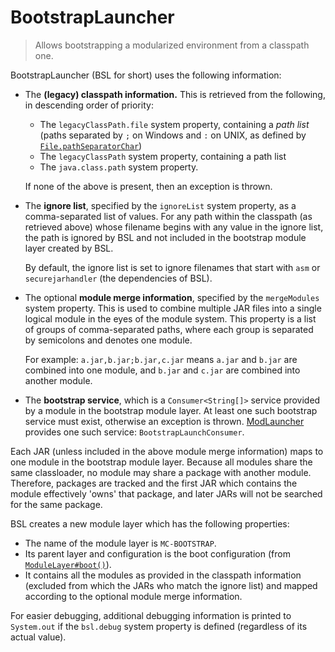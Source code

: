 # BootstrapLauncher

> Allows bootstrapping a modularized environment from a classpath one.

BootstrapLauncher (BSL for short) uses the following information:

- The **(legacy) classpath information.** This is retrieved from the following, in descending order of priority:
    - The `legacyClassPath.file` system property, containing a _path list_ (paths separated by `;` on Windows and `:` on
      UNIX, as defined by [`File.pathSeparatorChar`][path_separator])
    - The `legacyClassPath` system property, containing a path list
    - The `java.class.path` system property.

  If none of the above is present, then an exception is thrown.

- The **ignore list**, specified by the `ignoreList` system property, as a comma-separated list of values. For any path
  within the classpath (as retrieved above) whose filename begins with any value in the ignore list, the path is ignored
  by BSL and not included in the bootstrap module layer created by BSL.

  By default, the ignore list is set to ignore filenames that start with `asm` or `securejarhandler` (the dependencies
  of BSL).

- The optional **module merge information**, specified by the `mergeModules` system property. This is used to combine
  multiple JAR files into a single logical module in the eyes of the module system. This property is a list of groups of
  comma-separated paths, where each group is separated by semicolons and denotes one module.

  For example: `a.jar,b.jar;b.jar,c.jar` means `a.jar` and `b.jar` are combined into one module, and `b.jar` and `c.jar`
  are combined into another module.

- The **bootstrap service**, which is a `Consumer<String[]>` service provided by a module in the bootstrap module layer.
  At least one such bootstrap service must exist, otherwise an exception is thrown. [ModLauncher][modlauncher] provides
  one such service: `BootstrapLaunchConsumer`.

Each JAR (unless included in the above module merge information) maps to one module in the bootstrap module layer.
Because all modules share the same classloader, no module may share a package with another module. Therefore, packages
are tracked and the first JAR which contains the module effectively 'owns' that package, and later JARs will not be
searched for the same package.

BSL creates a new module layer which has the following properties:

- The name of the module layer is `MC-BOOTSTRAP`.
- Its parent layer and configuration is the boot configuration (from [`ModuleLayer#boot()`][bootmodule]).
- It contains all the modules as provided in the classpath information (excluded from which the JARs who match the
  ignore list) and mapped according to the optional module merge information.

For easier debugging, additional debugging information is printed to `System.out` if the `bsl.debug` system property is
defined (regardless of its actual value).

[path_separator]: https://docs.oracle.com/en/java/javase/16/docs/api/java.base/java/io/File.html#pathSeparatorChar
[modlauncher]: https://github.com/McModLauncher/modlauncher
[bootmodule]: https://docs.oracle.com/en/java/javase/16/docs/api/java.base/java/lang/ModuleLayer.html#boot()